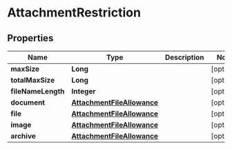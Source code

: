 # AttachmentRestriction

## Properties
Name | Type | Description | Notes
------------ | ------------- | ------------- | -------------
**maxSize** | **Long** |  |  [optional]
**totalMaxSize** | **Long** |  |  [optional]
**fileNameLength** | **Integer** |  |  [optional]
**document** | [**AttachmentFileAllowance**](AttachmentFileAllowance.md) |  |  [optional]
**file** | [**AttachmentFileAllowance**](AttachmentFileAllowance.md) |  |  [optional]
**image** | [**AttachmentFileAllowance**](AttachmentFileAllowance.md) |  |  [optional]
**archive** | [**AttachmentFileAllowance**](AttachmentFileAllowance.md) |  |  [optional]
